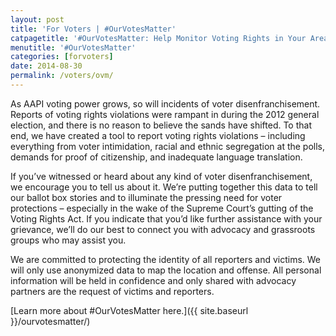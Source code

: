 ```yaml
---
layout: post
title: 'For Voters | #OurVotesMatter'
catpagetitle: '#OurVotesMatter: Help Monitor Voting Rights in Your Area'
menutitle: '#OurVotesMatter'
categories: [forvoters]
date: 2014-08-30
permalink: /voters/ovm/
---
```

As AAPI voting power grows, so will incidents of voter disenfranchisement. Reports of voting rights violations were rampant in during the 2012 general election, and there is no reason to believe the sands have shifted. To that end, we have created a tool to report voting rights violations – including everything from voter intimidation, racial and ethnic segregation at the polls, demands for proof of citizenship, and inadequate language translation. 

If you’ve witnessed or heard about any kind of voter disenfranchisement, we encourage you to tell us about it. We’re putting together this data to tell our ballot box stories and to illuminate the pressing need for voter protections – especially in the wake of the Supreme Court’s gutting of the Voting Rights Act. If you indicate that you’d like further assistance with your grievance, we’ll do our best to connect you with advocacy and grassroots groups who may assist you.

We are committed to protecting the identity of all reporters and victims. We will only use anonymized data to map the location and offense. All personal information will be held in confidence and only shared with advocacy partners are the request of victims and reporters.

[Learn more about #OurVotesMatter here.]({{ site.baseurl }}/ourvotesmatter/)